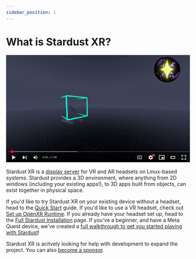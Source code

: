 ```yaml
---
sidebar_position: 1
---
```


# What is Stardust XR?  
[![Stardust XR Demo Reel](/img/docs/sizzlethumb.png)](https://www.youtube.com/watch?v=v2WblwbaLaA)

Stardust XR is a [display server](https://itsfoss.com/display-server/) for VR and AR headsets on Linux-based systems. Stardust provides a 3D environment, where anything from 2D windows (including your existing apps!), to 3D apps built from objects, can exist together in physical space. 

If you'd like to try Stardust XR on your existing device without a headset, head to the [Quick Start](Quickstart) guide. If you'd like to use a VR headset, check out [Set up OpenXR Runtime](setup-openxr). If you already have your headset set up, head to the [Full Stardust Installation](manual) page. If you've a beginner, and have a Meta Quest device, we've created a [full walkthrough to get you started playing with Stardust](quest-3-setup)!

Stardust XR is acitvely looking for help with development to expand the project. You can also [become a sponsor](https://github.com/sponsors/technobaboo). 
